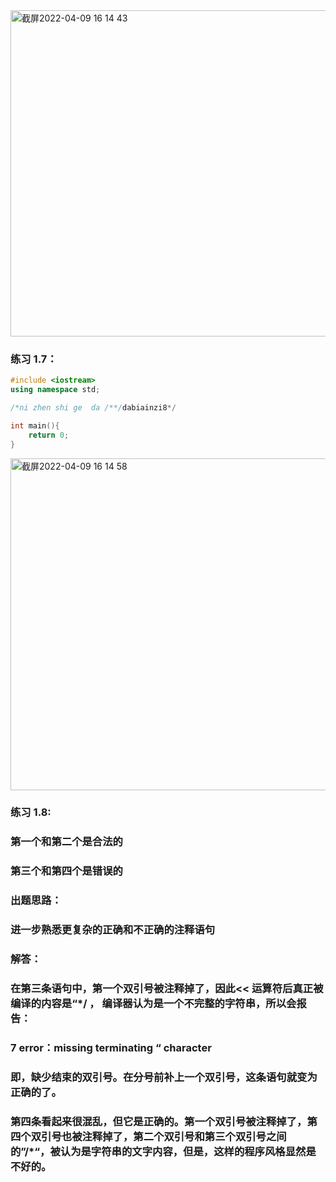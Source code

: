<img width="522" alt="截屏2022-04-09 16 14 43" src="https://user-images.githubusercontent.com/87348327/162563035-11b0ccdc-2955-4452-93af-b1c1109eacea.png">


### 练习 1.7：

```cpp
#include <iostream>
using namespace std;

/*ni zhen shi ge  da /**/dabiainzi8*/

int main(){
    return 0;
}
```


<img width="531" alt="截屏2022-04-09 16 14 58" src="https://user-images.githubusercontent.com/87348327/162563046-ea79b1ca-72bd-4d60-bae3-5a91bb93cc80.png">




### 练习 1.8:

### 第一个和第二个是合法的

### 第三个和第四个是错误的



### 出题思路：

### 进一步熟悉更复杂的正确和不正确的注释语句



### 解答：

### 在第三条语句中，第一个双引号被注释掉了，因此<< 运算符后真正被编译的内容是“*/ ， 编译器认为是一个不完整的字符串，所以会报告：

### 	7 error：missing terminating “ character

### 	即，缺少结束的双引号。在分号前补上一个双引号，这条语句就变为正确的了。

### 	第四条看起来很混乱，但它是正确的。第一个双引号被注释掉了，第四个双引号也被注释掉了，第二个双引号和第三个双引号之间的”/*“，被认为是字符串的文字内容，但是，这样的程序风格显然是不好的。
